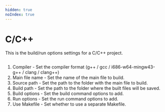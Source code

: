 ```yaml
---
hidden: true
noIndex: true
---
```


# C/C++

This is the build/run options settings for a C/C++ project.

<figure><img src="https://help.goorm.io/~gitbook/image?url=https%3A%2F%2F2181851870-files.gitbook.io%2F%7E%2Ffiles%2Fv0%2Fb%2Fgitbook-x-prod.appspot.com%2Fo%2Fspaces%252F-Lq-Q9LciN1X9EABxGkt%252Fuploads%252FrD9tcwsmALJe0sZ2S45p%252Fimage.png%3Falt%3Dmedia%26token%3D4828b69f-5653-40bf-bd66-9e0e0e890ca7&#x26;width=768&#x26;dpr=4&#x26;quality=100&#x26;sign=be68b653&#x26;sv=2" alt=""><figcaption></figcaption></figure>

1. Compiler - Set the compiler format (g++ / gcc / i686-w64-mingw43-g++ / clang / clang++)
2. Main file name - Set the name of the main file to build.
3. Source path - Set the path to the folder with the main file to build.
4. Build path - Set the path to the folder where the built files will be saved.
5. Build options - Set the build command options to add.
6. Run options - Set the run command options to add.
7. Use Makefile - Set whether to use a separate Makefile.
